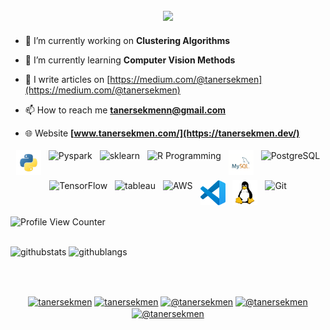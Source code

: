 
<h2 align="center">
  <img src="https://readme-typing-svg.herokuapp.com/?lines=Hello,+There!;I+am+Taner+Sekmen&center=true&size=25" data-canonical-src="https://readme-typing-svg.herokuapp.com/?lines=Hello,+There!;I+am+Taner+Sekmen&center=true&size=25" style="max-width: 100%;">
</h2>





- 🔭 I’m currently working on **Clustering Algorithms**

- 🌱 I’m currently learning **Computer Vision Methods**

- 📝 I write articles on [https://medium.com/@tanersekmen](https://medium.com/@tanersekmen)

- 📫 How to reach me **tanersekmenn@gmail.com**

-	🌐 Website **[www.tanersekmen.com/](https://tanersekmen.dev/)** 

<p align="center">
<img src="https://raw.githubusercontent.com/github/explore/80688e429a7d4ef2fca1e82350fe8e3517d3494d/topics/python/python.png" alt="Python" height="40" style="vertical-align:top; margin:4px">
<img src="https://e7.pngegg.com/pngimages/263/900/png-clipart-apache-spark-apache-zeppelin-apache-software-foundation-apache-hadoop-tutorial-spark-miscellaneous-text.png" alt="Pyspark" height="40" style="vertical-align:top; margin:4px">
<img src="https://upload.wikimedia.org/wikipedia/commons/thumb/0/05/Scikit_learn_logo_small.svg/1200px-Scikit_learn_logo_small.svg.png" alt="sklearn" height="40" style="vertical-align:top; margin:4px">
<img src="https://raw.githubusercontent.com/jmnote/z-icons/master/svg/r.svg" alt="R Programming" height="40" style="vertical-align:top; margin:4px">
<img src="https://raw.githubusercontent.com/github/explore/80688e429a7d4ef2fca1e82350fe8e3517d3494d/topics/mysql/mysql.png" alt="MySQL" height="40" style="vertical-align:top; margin:4px">
<img src="https://upload.wikimedia.org/wikipedia/commons/thumb/2/29/Postgresql_elephant.svg/1080px-Postgresql_elephant.svg.png" alt="PostgreSQL" height="40" style="vertical-align:top; margin:4px">
<img src="https://upload.wikimedia.org/wikipedia/commons/thumb/a/ab/TensorFlow_logo.svg/1200px-TensorFlow_logo.svg.png" alt="TensorFlow" height = "50" style="vertical-align:top; margin:4px">
<img src="https://user-images.githubusercontent.com/18670428/67620073-ca558e00-f7fa-11e9-9ea2-ed3a80c59210.png" alt="tableau" height="40" style="vertical-align:top; margin:4px">
<img src="https://www.seekpng.com/png/detail/536-5364230_aws-web-service-tools-amazon-web-services.png" alt="AWS" height="40" style="vertical-align:top; margin:4px">
<img src="https://raw.githubusercontent.com/github/explore/80688e429a7d4ef2fca1e82350fe8e3517d3494d/topics/visual-studio-code/visual-studio-code.png" alt="VS Code" height="40" style="vertical-align:top; margin:4px">
<img src="https://raw.githubusercontent.com/github/explore/80688e429a7d4ef2fca1e82350fe8e3517d3494d/topics/linux/linux.png" alt="Linux" height="40" style="vertical-align:top; margin:4px">
<img src="https://miro.medium.com/freeze/max/1200/1*xJdaL3X77BKCFqJfHt-Hpw.gif" alt="Git" height="40" style="vertical-align:top; margin:4px">
</p>

![Profile View Counter](https://komarev.com/ghpvc/?username=tanersekmen)
<br></br>

![githubstats](https://github-readme-stats.vercel.app/api?username=tanersekmen&hide_rank=true&hide=commits&count_private=true&show_icons=true&hide_border=true&hide_title=false)
![githublangs](https://github-readme-stats.vercel.app/api/top-langs/?username=tanersekmen&layout=compact&hide_border=true)


<br></br>


  
  
<p align="center">
<a href="https://twitter.com/TanerSekmenn" target="blank"><img align="center" src="https://pbs.twimg.com/media/D7Q-gzVXsAIr_0A.png" alt="tanersekmen" height="40" width="40" /></a>
<a href="https://kaggle.com/tanersekmen" target="blank"><img align="center" src="https://avatars.mds.yandex.net/i?id=6848e806ec5191d346299d178c28e026-5858549-images-thumbs&n=13" alt="tanersekmen" height="40" width="40" /></a>
<a href="https://medium.com/@tanersekmen" target="blank"><img align="center" src="https://avatars.mds.yandex.net/i?id=8e3cc0205a5aa52c45f2a39b2ba42dac-4568533-images-thumbs&n=13" alt="@tanersekmen" height="40" width="40" /></a>
<a href="https://linkedin.com/in/tanersekmen" target="blank"><img align="center" src="https://avatars.mds.yandex.net/i?id=0e8fb003824e8cf549a158621636ea00-5888323-images-thumbs&n=13" alt="@tanersekmen" height="40" width="40" /></a>
<a href="https://github.com/tanersekmen" target="blank"><img align="center" src="https://avatars.mds.yandex.net/i?id=79a87002cc1c83ed4077b39ef6a577e6-5519673-images-thumbs&n=13" alt="@tanersekmen" height="40" width="40" /></a>
</p>


